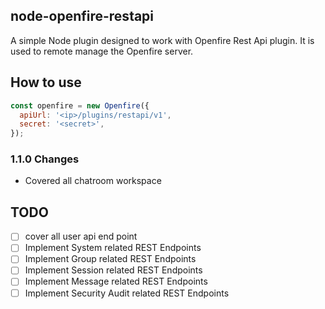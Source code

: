 ## node-openfire-restapi

A simple Node plugin designed to work with Openfire Rest Api plugin. It is used to remote manage the Openfire server.

## How to use

```js
const openfire = new Openfire({
  apiUrl: '<ip>/plugins/restapi/v1',
  secret: '<secret>',
});
```

### 1.1.0 Changes

- Covered all chatroom workspace

## TODO

- [ ] cover all user api end point
- [ ] Implement System related REST Endpoints
- [ ] Implement Group related REST Endpoints
- [ ] Implement Session related REST Endpoints
- [ ] Implement Message related REST Endpoints
- [ ] Implement Security Audit related REST Endpoints
